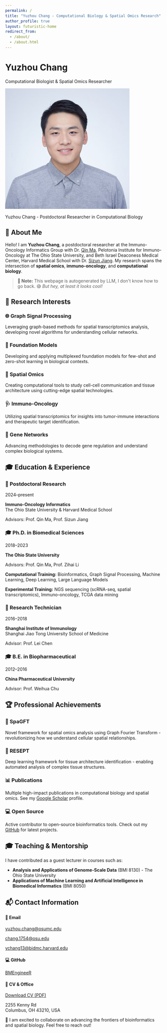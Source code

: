 ```yaml
---
permalink: /
title: "Yuzhou Chang - Computational Biology & Spatial Omics Research"
author_profile: true
layout: futuristic-home
redirect_from: 
  - /about/
  - /about.html
---
```

<div class="hero-section">
  <h1 class="neon-text">Yuzhou Chang</h1>
  <p class="subtitle neon-glow">Computational Biologist & Spatial Omics Researcher</p>
</div>

<div class="photo-showcase">
  <img src="/images/Yuzhou-small.jpg" alt="Yuzhou Chang" class="showcase-photo">
  <p class="photo-caption">Yuzhou Chang - Postdoctoral Researcher in Computational Biology</p>
</div>

## 🧬 About Me

Hello! I am **Yuzhou Chang**, a postdoctoral researcher at the Immuno-Oncology Informatics Group with Dr. [Qin Ma](https://u.osu.edu/bmbl/), Pelotonia Institute for Immuno-Oncology at The Ohio State University, and Beth Israel Deaconess Medical Center, Harvard Medical School with Dr. [Sizun Jiang](https://sizunjianglab.com/). My research spans the intersection of **spatial omics**, **immuno-oncology**, and **computational biology**.

> **📝 Note:** This webpage is autogenerated by LLM, I don't know how to go back. 😅 *But hey, at least it looks cool!*

## 🔬 Research Interests

<div class="research-grid">
  <div class="research-card">
    <h3>🌐 Graph Signal Processing</h3>
    <p>Leveraging graph-based methods for spatial transcriptomics analysis, developing novel algorithms for understanding cellular networks.</p>
  </div>

<div class="research-card">
    <h3>🤖 Foundation Models</h3>
    <p>Developing and applying multiplexed foundation models for few-shot and zero-shot learning in biological contexts.</p>
  </div>

<div class="research-card">
    <h3>🧬 Spatial Omics</h3>
    <p>Creating computational tools to study cell-cell communication and tissue architecture using cutting-edge spatial technologies.</p>
  </div>

<div class="research-card">
    <h3>🩺 Immuno-Oncology</h3>
    <p>Utilizing spatial transcriptomics for insights into tumor-immune interactions and therapeutic target identification.</p>
  </div>

<div class="research-card">
    <h3>🔗 Gene Networks</h3>
    <p>Advancing methodologies to decode gene regulation and understand complex biological systems.</p>
  </div>
</div>



## 🎓 Education & Experience

<div class="timeline">
  <div class="timeline-item">
    <div class="timeline-marker"></div>
    <div class="timeline-content">
      <h3>🔬 Postdoctoral Research</h3>
      <p class="timeline-period">2024–present</p>
      <p><strong>Immuno-Oncology Informatics</strong><br>
      The Ohio State University & Harvard Medical School</p>
      <p>Advisors: Prof. Qin Ma, Prof. Sizun Jiang</p>
    </div>
  </div>

<div class="timeline-item">
    <div class="timeline-marker"></div>
    <div class="timeline-content">
      <h3>🎓 Ph.D. in Biomedical Sciences</h3>
      <p class="timeline-period">2018–2023</p>
      <p><strong>The Ohio State University</strong></p>
      <p>Advisors: Prof. Qin Ma, Prof. Zihai Li</p>
      <div class="skills-section">
        <p><strong>Computational Training:</strong> Bioinformatics, Graph Signal Processing, Machine Learning, Deep Learning, Large Language Models</p>
        <p><strong>Experimental Training:</strong> NGS sequencing (scRNA-seq, spatial transcriptomics), Immuno-oncology, TCGA data mining</p>
      </div>
    </div>
  </div>

<div class="timeline-item">
    <div class="timeline-marker"></div>
    <div class="timeline-content">
      <h3>🧪 Research Technician</h3>
      <p class="timeline-period">2016–2018</p>
      <p><strong>Shanghai Institute of Immunology</strong><br>
      Shanghai Jiao Tong University School of Medicine</p>
      <p>Advisor: Prof. Lei Chen</p>
    </div>
  </div>

<div class="timeline-item">
    <div class="timeline-marker"></div>
    <div class="timeline-content">
      <h3>🎓 B.E. in Biopharmaceutical</h3>
      <p class="timeline-period">2012–2016</p>
      <p><strong>China Pharmaceutical University</strong></p>
      <p>Advisor: Prof. Weihua Chu</p>
    </div>
  </div>
</div>

## 🏆 Professional Achievements

<div class="achievements-grid">
  <div class="achievement-card">
    <h3>🧬 SpaGFT</h3>
    <p>Novel framework for spatial omics analysis using Graph Fourier Transform - revolutionizing how we understand cellular spatial relationships.</p>
  </div>

<div class="achievement-card">
    <h3>🔬 RESEPT</h3>
    <p>Deep learning framework for tissue architecture identification - enabling automated analysis of complex tissue structures.</p>
  </div>

<div class="achievement-card">
    <h3>📊 Publications</h3>
    <p>Multiple high-impact publications in computational biology and spatial omics. See my <a href="https://scholar.google.com/citations?user=yi3ClTQAAAAJ&hl=en" class="neon-link">Google Scholar</a> profile.</p>
  </div>

<div class="achievement-card">
    <h3>💻 Open Source</h3>
    <p>Active contributor to open-source bioinformatics tools. Check out my <a href="https://github.com/BMEngineeR" class="neon-link">GitHub</a> for latest projects.</p>
  </div>
</div>

## 🎓 Teaching & Mentorship

<div class="teaching-section">
  <p>I have contributed as a guest lecturer in courses such as:</p>
  <ul class="course-list">
    <li><strong>Analysis and Applications of Genome-Scale Data</strong> (BMI 8130) - The Ohio State University</li>
    <li><strong>Applications of Machine Learning and Artificial Intelligence in Biomedical Informatics</strong> (BMI 8050)</li>
  </ul>
</div>

## 📬 Contact Information

<div class="contact-grid">
  <div class="contact-item">
    <h4>📧 Email</h4>
    <p><a href="mailto:yuzhou.chang@osumc.edu" class="neon-link">yuzhou.chang@osumc.edu</a></p>
    <p><a href="mailto:chang.1754@osu.edu" class="neon-link">chang.1754@osu.edu</a></p>
    <p><a href="mailto:ychang13@bidmc.harvard.edu" class="neon-link">ychang13@bidmc.harvard.edu</a></p>
  </div>

<div class="contact-item">
    <h4>💻 GitHub</h4>
    <p><a href="https://github.com/BMEngineeR" class="neon-link">BMEngineeR</a></p>
  </div>

<div class="contact-item">
    <h4>📄 CV & Office</h4>
    <p><a href="/files/CV-Yuzhou Chang.pdf" class="neon-link" target="_blank">Download CV (PDF)</a></p>
    <p>2255 Kenny Rd<br>Columbus, OH 43210, USA</p>
  </div>
</div>

<div class="collaboration-cta">
  <p class="neon-glow">🚀 I am excited to collaborate on advancing the frontiers of bioinformatics and spatial biology. Feel free to reach out!</p>
</div>
